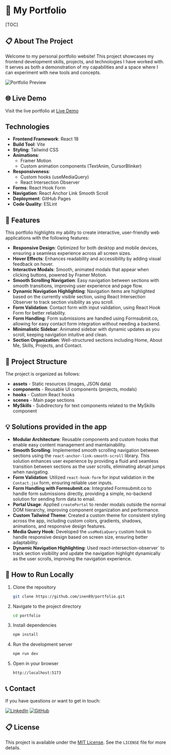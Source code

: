 
# 🚀 My Portfolio
[TOC]
## 📋 About The Project



Welcome to my personal portfolio website! This project showcases my frontend development skills, projects, and technologies I have worked with. It serves as both a demonstration of my capabilities and a space where I can experiment with new tools and concepts.

![Portfolio Preview](./src/assets/img/portfolio.gif)

## 🌐 Live Demo

Visit the live portfolio at [Live Demo](https://inen89.github.io/portfolio/)

##  Technologies

- **Frontend Framework**: React 18
- **Build Tool**: Vite
- **Styling**: Tailwind CSS
- **Animations**: 
  - Framer Motion
  - Custom animation components (TextAnim, CursorBlinker)
- **Responsiveness**: 
  - Custom hooks (useMediaQuery)
  - React Intersection Observer
- **Forms**: React Hook Form
- **Navigation**: React Anchor Link Smooth Scroll
- **Deployment**: GitHub Pages
- **Code Quality**: ESLint
  
 ## 📱 Features
This portfolio highlights my ability to create interactive, user-friendly web applications with the following features:

- **Responsive Design**: Optimized for both desktop and mobile devices, ensuring a seamless experience across all screen sizes.
- **Hover Effects**: Enhances readability and accessibility by adding visual feedback on hover.
- **Interactive Modals**: Smooth, animated modals that appear when clicking buttons, powered by Framer Motion.
- **Smooth Scrolling Navigation**: Easy navigation between sections with smooth transitions, improving user experience and page flow.
- **Dynamic Navigation Highlighting**: Navigation items are highlighted based on the currently visible section, using React Intersection Observer to track section visibility as you scroll.
- **Form Validation**: Contact form with input validation, using React Hook Form for better reliability.
- **Form Handling**: Form submissions are handled using Formsubmit.co, allowing for easy contact form integration without needing a backend.
- **Minimalistic Sidebar**: Animated sidebar with dynamic updates as you scroll, keeping navigation intuitive and clean.
- **Section Organization**: Well-structured sections including Home, About Me, Skills, Projects, and Contact.

## 🧩 Project Structure

The project is organized as follows:

- **assets** - Static resources (images, JSON data)
- **components** - Reusable UI components (projects, modals)
- **hooks** - Custom React hooks
- **scenes** - Main page sections
- **MySkills** - Subdirectory for text components related to the MySkills component

## 💡 Solutions provided in the app

- **Modular Architecture**: Reusable components and custom hooks that enable easy content management and maintainability.
- **Smooth Scrolling**: Implemented smooth scrolling navigation between sections using the `react-anchor-link-smooth-scroll` library. This solution enhances user experience by providing a fluid and seamless transition between sections as the user scrolls, eliminating abrupt jumps when navigating.
- **Form Validation**: Utilized `react-hook-form` for input validation in the `Contact.jsx` form, ensuring reliable user inputs.
- **Form Handling with Formsubmit.co**: Integrated Formsubmit.co to handle form submissions directly, providing a simple, no-backend solution for sending form data to email.
- **Portal Usage**: Applied `createPortal` to render modals outside the normal DOM hierarchy, improving component organization and performance.
- **Custom Tailwind Theme**: Created a custom theme for consistent styling across the app, including custom colors, gradients, shadows, animations, and responsive design features.
- **Media Query Hook**: Developed the `useMediaQuery` custom hook to handle responsive design based on screen size, ensuring better adaptability.
- **Dynamic Navigation Highlighting**: Used react-intersection-observer` to track section visibility and update the navigation highlight dynamically as the user scrolls, improving the navigation experience.

## 🚀 How to Run Locally

1. Clone the repository
   ```bash
   git clone https://github.com/inen89/portfolio.git
   ```

2. Navigate to the project directory
   ```bash
   cd portfolio
   ```

3. Install dependencies
   ```bash
   npm install
   ```

4. Run the development server
   ```bash
   npm run dev
   ```

5. Open in your browser
   ```
   http://localhost:5173
   ```


## 📞 Contact

If you have questions or want to get in touch:

   [![LinkedIn](https://img.shields.io/badge/LinkedIn-0A66C2?style=for-the-badge&logo=linkedin&logoColor=white)](https://www.linkedin.com/in/glos/)     [![GitHub](https://img.shields.io/badge/GitHub-100000?style=for-the-badge&logo=github&logoColor=white)](https://github.com/inen89)

## 📋 License

This project is available under the [MIT License](./LICENSE). See the `LICENSE` file for more details.


